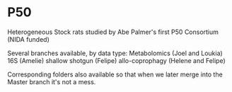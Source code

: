# P50
Heterogeneous Stock rats studied by Abe Palmer's first P50 Consortium (NIDA funded)

Several branches available, by data type:
Metabolomics (Joel and Loukia)
16S (Amelie)
shallow shotgun (Felipe)
allo-coprophagy (Helene and Felipe)

Corresponding folders also available so that when we later merge into the Master branch it's not a mess.
